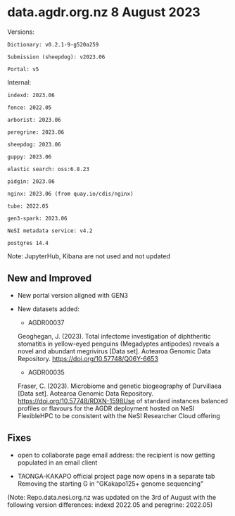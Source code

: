 # data.agdr.org.nz 8 August 2023

Versions:

`Dictionary: v0.2.1-9-g520a259`

`Submission (sheepdog): v2023.06`

`Portal: v5`

Internal: 

`indexd: 2023.06`

`fence: 2022.05`

`arborist: 2023.06`

`peregrine: 2023.06`

`sheepdog: 2023.06`

`guppy: 2023.06`

`elastic search: oss:6.8.23`

`pidgin: 2023.06`

`nginx: 2023.06 (from quay.io/cdis/nginx)`

`tube: 2022.05`

`gen3-spark: 2023.06`

`NeSI metadata service: v4.2`

`postgres 14.4`

Note: JupyterHub, Kibana are not used and not updated

## New and Improved

- New portal version aligned with GEN3

- New datasets added:

    - AGDR00037

    Geoghegan, J. (2023). Total infectome investigation of diphtheritic stomatitis in yellow-eyed penguins (Megadyptes antipodes) reveals a novel and abundant megrivirus [Data set]. Aotearoa Genomic Data Repository. https://doi.org/10.57748/Q06Y-6653

    - AGDR00035

    Fraser, C. (2023). Microbiome and genetic biogeography of Durvillaea [Data set]. Aotearoa Genomic Data Repository. https://doi.org/10.57748/RDXN-1598Use of standard instances balanced profiles or flavours for the AGDR deployment hosted on NeSI FlexibleHPC to be consistent with the NeSI Researcher Cloud offering
 
## Fixes

- open to collaborate page email address: the recipient is now getting populated in an email client

- TAONGA-KAKAPO official project page now opens in a separate tab
Removing the starting G in "GKakapo125+ genome sequencing"
 
(Note: Repo.data.nesi.org.nz was updated on the 3rd of August with the following version differences: indexd 2022.05 and peregrine: 2022.05)
